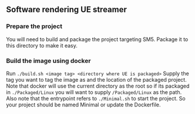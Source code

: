 ## Software rendering UE streamer

### Prepare the project

You will need to build and package the project targeting SM5. Package it to this directory to make it easy.

### Build the image using docker

Run `./build.sh <image tag> <directory where UE is packaged>`
Supply the tag you want to tag the image as and the location of the packaged project.
Note that docker will use the current directory as the root so if its packaged in `./Packaged/Linux` you will want to supply `/Packaged/Linux` as the path.
Also note that the entrypoint refers to `./Minimal.sh` to start the project. So your project should be named Minimal or update the Dockerfile.

